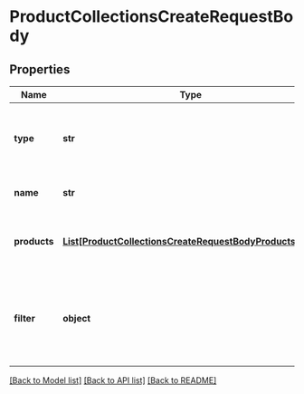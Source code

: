 # ProductCollectionsCreateRequestBody


## Properties

Name | Type | Description | Notes
------------ | ------------- | ------------- | -------------
**type** | **str** | Show that the product collection is static (manually selected products). | [optional] [default to 'STATIC']
**name** | **str** | Unique user-defined product collection name. | [optional] 
**products** | [**List[ProductCollectionsCreateRequestBodyProductsItem]**](ProductCollectionsCreateRequestBodyProductsItem.md) | Defines a set of products for a &#x60;STATIC&#x60; product collection type. | [optional] 
**filter** | **object** | Defines a set of criteria and boundary conditions for an &#x60;AUTO_UPDATE&#x60; product collection type. | [optional] 

[[Back to Model list]](../README.md#documentation-for-models) [[Back to API list]](../README.md#documentation-for-api-endpoints) [[Back to README]](../README.md)


